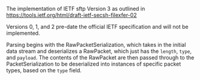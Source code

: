 The implementation of IETF sftp Version 3 as outlined in
https://tools.ietf.org/html/draft-ietf-secsh-filexfer-02

Versions 0, 1, and 2 pre-date the official IETF specification and will not be
implemented.

Parsing begins with the RawPacketSerialization, which takes in the initial data stream
and deserializes a RawPacket, which just has the `length`, `type`, and `payload`.
The contents of the RawPacket are then passed through to the PacketSerialization to be
deserialized into instances of specific packet types, based on the `type` field.
